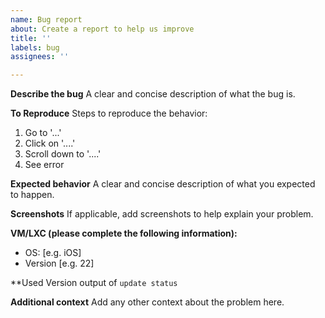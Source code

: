 ```yaml
---
name: Bug report
about: Create a report to help us improve
title: ''
labels: bug
assignees: ''

---
```


**Describe the bug**
A clear and concise description of what the bug is.

**To Reproduce**
Steps to reproduce the behavior:
1. Go to '...'
2. Click on '....'
3. Scroll down to '....'
4. See error

**Expected behavior**
A clear and concise description of what you expected to happen.

**Screenshots**
If applicable, add screenshots to help explain your problem.

**VM/LXC (please complete the following information):**
 - OS: [e.g. iOS]
 - Version [e.g. 22]

**Used Version
output of ```update status```

**Additional context**
Add any other context about the problem here.
